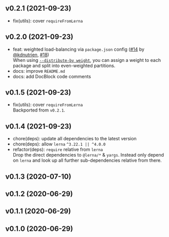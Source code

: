 ## v0.2.1 (2021-09-23)

- fix(utils): cover `requireFromLerna`

## v0.2.0 (2021-09-23)

- feat: weighted load-balancing via `package.json` config
  ([#14](https://github.com/ClarkSource/lerna-parallelism/pull/14) by
  [@kdnutrien](https://github.com/kdnutrien),
  [#18](https://github.com/ClarkSource/lerna-parallelism/pull/18))<br>
  When using [`--distribute-by weight`](https://github.com/ClarkSource/lerna-parallelism#--distribute-by-weight),
  you can assign a weight to each package and split into even-weighted
  partitions.
- docs: improve `README.md`
- docs: add DocBlock code comments

## v0.1.5 (2021-09-23)

- fix(utils): cover `requireFromLerna`<br>
  Backported from `v0.2.1`.

## v0.1.4 (2021-09-23)

- chore(deps): update all dependencies to the latest version
- chore(deps): allow `lerna` `^3.22.1 || ^4.0.0`
- refactor(deps): `require` relative from `lerna`<br>
  Drop the direct dependencies to `@lerna/*` & `yargs`. Instead only depend on
  `lerna` and look up all further sub-dependencies relative from there.

## v0.1.3 (2020-07-10)

## v0.1.2 (2020-06-29)

## v0.1.1 (2020-06-29)

## v0.1.0 (2020-06-29)
